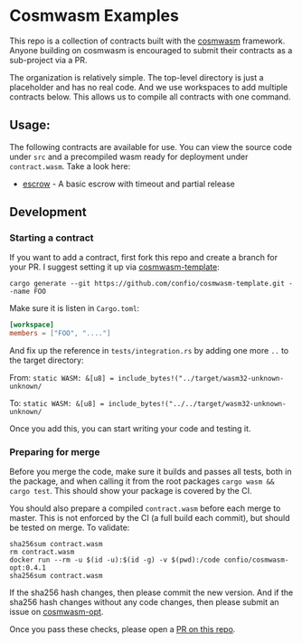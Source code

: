# Cosmwasm Examples

This repo is a collection of contracts built with the
[cosmwasm](https://github.com/confio/cosmwasm) framework.
Anyone building on cosmwasm is encouraged to submit their contracts
as a sub-project via a PR.

The organization is relatively simple. The top-level directory is just a placeholder
and has no real code. And we use workspaces to add multiple contracts below.
This allows us to compile all contracts with one command.

## Usage:

The following contracts are available for use. You can view the source code under `src`
and a precompiled wasm ready for deployment under `contract.wasm`. Take a look here:

* [escrow](https://github.com/confio/cosmwasm-examples/tree/master/escrow) - A basic escrow with timeout and partial release

## Development

### Starting a contract

If you want to add a contract, first fork this repo and create a branch for your PR.
I suggest setting it up via [cosmwasm-template](https://github.com/confio/cosmwasm-template):

`cargo generate --git https://github.com/confio/cosmwasm-template.git --name FOO`

Make sure it is listen in `Cargo.toml`:

```toml
[workspace]
members = ["FOO", "...."]
```

And fix up the reference in `tests/integration.rs` by adding one more `..` to the target directory:

From: `static WASM: &[u8] = include_bytes!("../target/wasm32-unknown-unknown/`

To: `static WASM: &[u8] = include_bytes!("../../target/wasm32-unknown-unknown/`

Once you add this, you can start writing your code and testing it.

### Preparing for merge

Before you merge the code, make sure it builds and passes all tests, both in the package,
and when calling it from the root packages `cargo wasm && cargo test`. This should
show your package is covered by the CI.

You should also prepare a compiled `contract.wasm` before each merge to master.
This is not enforced by the CI (a full build each commit), but should be tested
on merge. To validate:

```shell script
sha256sum contract.wasm
rm contract.wasm
docker run --rm -u $(id -u):$(id -g) -v $(pwd):/code confio/cosmwasm-opt:0.4.1
sha256sum contract.wasm
```

If the sha256 hash changes, then please commit the new version. And if the sha256 hash
changes without any code changes, then please submit an issue on [cosmwasm-opt](https://github.com/confio/cosmwasm-opt).

Once you pass these checks, please open a [PR on this repo](https://github.com/confio/cosmwasm-examples/pulls).